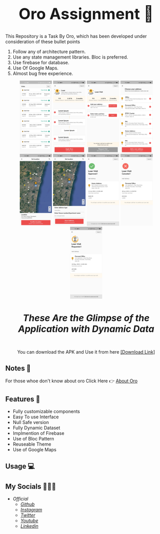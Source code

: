 <!-- @format -->

<p align="center">
  <h1 align="center" style="font-size: 48px;"> Oro Assignment 🔨</h1>
  </p>

This Repository is a Task By Oro, which has been developed under consideration of these bullet points

1.  Follow any of architecture pattern.
2.  Use any state management libraries. Bloc is preferred.
3.  Use firebase for database.
4.  Use Of Google Maps.
5.  Almost bug free experience.

<p align="center">
<img src="screenshots\a.jpg" width="20%" height="20%"/>
     
<img src="screenshots\b.jpg" width="20%" height="20%"/>
     
<img src="screenshots\c.jpg" width="20%" height="20%"/>
     
<img src="screenshots\d.jpg" width="20%" height="20%"/>
     
<img src="screenshots\e.jpg" width="20%" height="20%"/>
     
<img src="screenshots\f.jpg" width="20%" height="20%"/>
     
<img src="screenshots\g.jpg" width="20%" height="20%"/>
     
<img src="screenshots\h.jpg" width="20%" height="20%"/>
     
<img src="screenshots\i.jpg" width="20%" height="20%"/>

  <h5 align="center" style="font-size: 28px;">These Are the Glimpse of the Application with Dynamic Data</h5>
  <p align="center">You can download the APK and Use it from here  <a href="https://github.com/RitickSaha/oro_assignment/blob/main/apk_output/app-release.apk?raw=true">[Download Link]</a>
  </p>
</p>

## Notes 📒

For those whoe don't know about oro Click Here 👉
[About Oro](https://www.notion.so/About-Oro-1f37c62948e7408e9801f1e529f9cb86)

## Features 🔮

- Fully customizable components
- Easy To use Interface
- Null Safe version
- Fully Dynamic Dataset
- Implmention of Firebase
- Use of Bloc Pattern
- Reuseable Theme
- Use of Google Maps

## Usage 💻

## My Socials 👩‍👦‍👦

- _Official_
  - [_Github_](https://www.github.com/riticksaha)
  - [_Instagram_](https://www.instagram.com/theflutterfoundry/)
  - [_Twitter_](https://twitter.com/flutterfoundry/)
  - [_Youtube_](https://www.youtube.com/channel/UCH7gICVJpoZPRV6h9O6Xu4g)
  - [_Linkedin_](https://www.linkedin.com/in/ritick-saha-48aa90126/)
